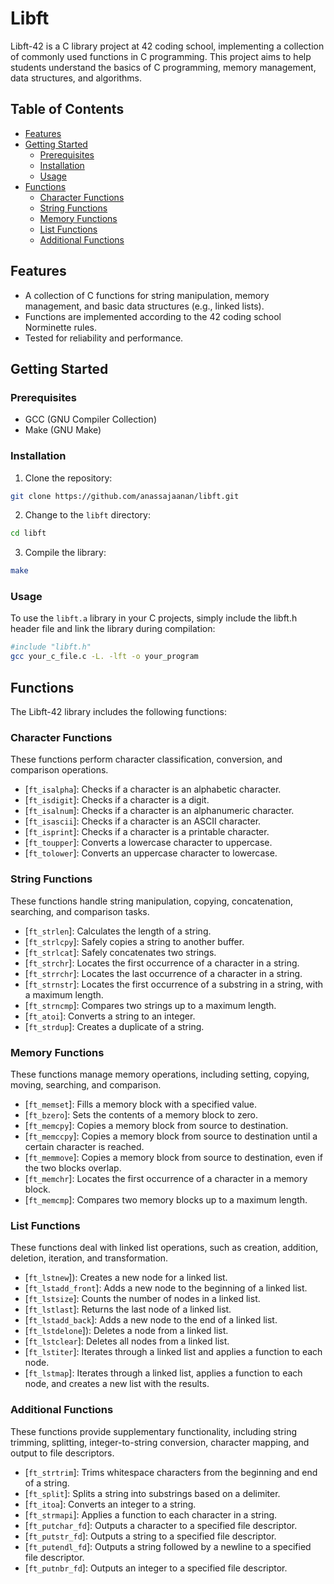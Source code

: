 # Libft

Libft-42 is a C library project at 42 coding school, implementing a collection of commonly used functions in C programming. This project aims to help students understand the basics of C programming, memory management, data structures, and algorithms.

## Table of Contents

- [Features](#features)
- [Getting Started](#getting-started)
  - [Prerequisites](#prerequisites)
  - [Installation](#installation)
  - [Usage](#usage)
- [Functions](#functions)
  - [Character Functions](#character-functions)
  - [String Functions](#string-functions)
  - [Memory Functions](#memory-functions)
  - [List Functions](#list-functions)
  - [Additional Functions](#additional-functions)

## Features

- A collection of C functions for string manipulation, memory management, and basic data structures (e.g., linked lists).
- Functions are implemented according to the 42 coding school Norminette rules.
- Tested for reliability and performance.

## Getting Started

### Prerequisites

- GCC (GNU Compiler Collection)
- Make (GNU Make)

### Installation

1. Clone the repository:

```bash
git clone https://github.com/anassajaanan/libft.git
```

2. Change to the `libft` directory:

```bash
cd libft
```

3. Compile the library:
```bash
make
```
### Usage
To use the `libft.a` library in your C projects, simply include the libft.h header file and link the library during compilation:
```bash
#include "libft.h"
gcc your_c_file.c -L. -lft -o your_program
```

## Functions

The Libft-42 library includes the following functions:
### Character Functions

These functions perform character classification, conversion, and comparison operations.

* [`ft_isalpha`]: Checks if a character is an alphabetic character.
* [`ft_isdigit`]: Checks if a character is a digit.
* [`ft_isalnum`]: Checks if a character is an alphanumeric character.
* [`ft_isascii`]: Checks if a character is an ASCII character.
* [`ft_isprint`]: Checks if a character is a printable character.
* [`ft_toupper`]: Converts a lowercase character to uppercase.
* [`ft_tolower`]: Converts an uppercase character to lowercase.

### String Functions

These functions handle string manipulation, copying, concatenation, searching, and comparison tasks.

* [`ft_strlen`]: Calculates the length of a string.
* [`ft_strlcpy`]: Safely copies a string to another buffer.
* [`ft_strlcat`]: Safely concatenates two strings.
* [`ft_strchr`]: Locates the first occurrence of a character in a string.
* [`ft_strrchr`]: Locates the last occurrence of a character in a string.
* [`ft_strnstr`]: Locates the first occurrence of a substring in a string, with a maximum length.
* [`ft_strncmp`]: Compares two strings up to a maximum length.
* [`ft_atoi`]: Converts a string to an integer.
* [`ft_strdup`]: Creates a duplicate of a string.

### Memory Functions

These functions manage memory operations, including setting, copying, moving, searching, and comparison.

* [`ft_memset`]: Fills a memory block with a specified value.
* [`ft_bzero`]: Sets the contents of a memory block to zero.
* [`ft_memcpy`]: Copies a memory block from source to destination.
* [`ft_memccpy`]: Copies a memory block from source to destination until a certain character is reached.
* [`ft_memmove`]: Copies a memory block from source to destination, even if the two blocks overlap.
* [`ft_memchr`]: Locates the first occurrence of a character in a memory block.
* [`ft_memcmp`]: Compares two memory blocks up to a maximum length.

### List Functions

These functions deal with linked list operations, such as creation, addition, deletion, iteration, and transformation.

* [`ft_lstnew`]): Creates a new node for a linked list.
* [`ft_lstadd_front`]: Adds a new node to the beginning of a linked list.
* [`ft_lstsize`]: Counts the number of nodes in a linked list.
* [`ft_lstlast`]: Returns the last node of a linked list.
* [`ft_lstadd_back`]: Adds a new node to the end of a linked list.
* [`ft_lstdelone`]): Deletes a node from a linked list.
* [`ft_lstclear`]: Deletes all nodes from a linked list.
* [`ft_lstiter`]: Iterates through a linked list and applies a function to each node.
* [`ft_lstmap`]: Iterates through a linked list, applies a function to each node, and creates a new list with the results.

### Additional Functions

These functions provide supplementary functionality, including string trimming, splitting, integer-to-string conversion, character mapping, and output to file descriptors.

* [`ft_strtrim`]: Trims whitespace characters from the beginning and end of a string.
* [`ft_split`]: Splits a string into substrings based on a delimiter.
* [`ft_itoa`]: Converts an integer to a string.
* [`ft_strmapi`]: Applies a function to each character in a string.
* [`ft_putchar_fd`]: Outputs a character to a specified file descriptor.
* [`ft_putstr_fd`]: Outputs a string to a specified file descriptor.
* [`ft_putendl_fd`]: Outputs a string followed by a newline to a specified file descriptor.
* [`ft_putnbr_fd`]: Outputs an integer to a specified file descriptor.

